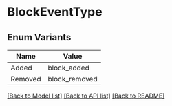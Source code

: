# BlockEventType

## Enum Variants

| Name    | Value         |
| ------- | ------------- |
| Added   | block_added   |
| Removed | block_removed |

[[Back to Model list]](../README.md#documentation-for-models)
[[Back to API list]](../README.md#documentation-for-api-endpoints) [[Back to README]](../README.md)
